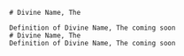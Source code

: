 
    # Divine Name, The

    Definition of Divine Name, The coming soon
    # Divine Name, The
    Definition of Divine Name, The coming soon